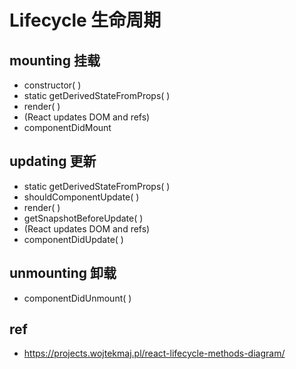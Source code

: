 # Lifecycle 生命周期

## mounting 挂载

- constructor( )
- static getDerivedStateFromProps( )
- render( )
- (React updates DOM and refs)
- componentDidMount

## updating 更新

- static getDerivedStateFromProps( )
- shouldComponentUpdate( )
- render( )
- getSnapshotBeforeUpdate( )
- (React updates DOM and refs)
- componentDidUpdate( )

## unmounting 卸载

- componentDidUnmount( )



## ref

- https://projects.wojtekmaj.pl/react-lifecycle-methods-diagram/